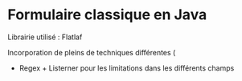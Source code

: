 # Formulaire classique en Java

Librairie utilisé : Flatlaf

Incorporation de pleins de techniques différentes (
  - Regex + Listerner pour les limitations dans les différents champs
  
